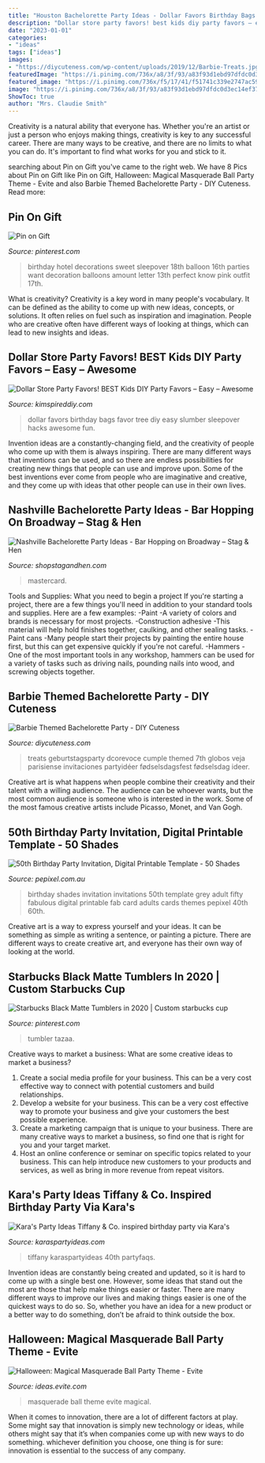 ```yaml
---
title: "Houston Bachelorette Party Ideas - Dollar Favors Birthday Bags Favor Tree Diy Easy Slumber Sleepover Hacks Awesome Fun"
description: "Dollar store party favors! best kids diy party favors – easy – awesome"
date: "2023-01-01"
categories:
- "ideas"
tags: ["ideas"]
images:
- "https://diycuteness.com/wp-content/uploads/2019/12/Barbie-Treats.jpg"
featuredImage: "https://i.pinimg.com/736x/a8/3f/93/a83f93d1ebd97dfdc0d3ec14ef37c6c6.jpg"
featured_image: "https://i.pinimg.com/736x/f5/17/41/f51741c339e2747ac598cd1d93372518.jpg"
image: "https://i.pinimg.com/736x/a8/3f/93/a83f93d1ebd97dfdc0d3ec14ef37c6c6.jpg"
ShowToc: true
author: "Mrs. Claudie Smith"
---
```



Creativity is a natural ability that everyone has. Whether you're an artist or just a person who enjoys making things, creativity is key to any successful career. There are many ways to be creative, and there are no limits to what you can do. It's important to find what works for you and stick to it.

	

		
searching about Pin on Gift you've came to the right web. We have 8 Pics about Pin on Gift like Pin on Gift, Halloween: Magical Masquerade Ball Party Theme - Evite and also Barbie Themed Bachelorette Party - DIY Cuteness. Read more:
		
    
## Pin On Gift

<img loading=lazy src="https://i.pinimg.com/736x/a8/3f/93/a83f93d1ebd97dfdc0d3ec14ef37c6c6.jpg" onerror="this.onerror=null;this.src='https://tse4.mm.bing.net/th?id=OIP.mgUtxU5R5PM6_0QjRqlyGwHaJ4&amp;pid=15.1';" alt="Pin on Gift">

_Source: pinterest.com_

>birthday hotel decorations sweet sleepover 18th balloon 16th parties want decoration balloons amount letter 13th perfect know pink outfit 17th. 

	

What is creativity?
Creativity is a key word in many people's vocabulary. It can be defined as the ability to come up with new ideas, concepts, or solutions. It often relies on fuel such as inspiration and imagination. People who are creative often have different ways of looking at things, which can lead to new insights and ideas.

    
## Dollar Store Party Favors! BEST Kids DIY Party Favors – Easy – Awesome

<img loading=lazy src="https://kimspireddiy.com/wp-content/uploads/2020/01/party-favors-dollar-store-eyelashes-3.jpg" onerror="this.onerror=null;this.src='https://tse3.mm.bing.net/th?id=OIP.N3r7upjtuvAYXigMPwh0tAHaJ4&amp;pid=15.1';" alt="Dollar Store Party Favors! BEST Kids DIY Party Favors – Easy – Awesome">

_Source: kimspireddiy.com_

>dollar favors birthday bags favor tree diy easy slumber sleepover hacks awesome fun. 

	

Invention ideas are a constantly-changing field, and the creativity of people who come up with them is always inspiring. There are many different ways that inventions can be used, and so there are endless possibilities for creating new things that people can use and improve upon. Some of the best inventions ever come from people who are imaginative and creative, and they come up with ideas that other people can use in their own lives.

    
## Nashville Bachelorette Party Ideas - Bar Hopping On Broadway – Stag &amp; Hen

<img loading=lazy src="http://cdn.shopify.com/s/files/1/1374/6221/products/Nashville_Bachelorette_Party_Ideas_-_Broadway_600x600.jpg?v=1547581127" onerror="this.onerror=null;this.src='https://tse4.mm.bing.net/th?id=OIP.0g-UU4JUG2CoRzWDJ7CT2AHaHa&amp;pid=15.1';" alt="Nashville Bachelorette Party Ideas - Bar Hopping on Broadway – Stag &amp; Hen">

_Source: shopstagandhen.com_

>mastercard. 

	

Tools and Supplies: What you need to begin a project
If you're starting a project, there are a few things you'll need in addition to your standard tools and supplies. Here are a few examples: 
-Paint -A variety of colors and brands is necessary for most projects. 
-Construction adhesive -This material will help hold finishes together, caulking, and other sealing tasks. 
-Paint cans -Many people start their projects by painting the entire house first, but this can get expensive quickly if you're not careful. 
-Hammers -One of the most important tools in any workshop, hammers can be used for a variety of tasks such as driving nails, pounding nails into wood, and screwing objects together.

    
## Barbie Themed Bachelorette Party - DIY Cuteness

<img loading=lazy src="https://diycuteness.com/wp-content/uploads/2019/12/Barbie-Treats.jpg" onerror="this.onerror=null;this.src='https://tse3.mm.bing.net/th?id=OIP.rcBphTc6iLT0ZbSWtiLBNAHaKi&amp;pid=15.1';" alt="Barbie Themed Bachelorette Party - DIY Cuteness">

_Source: diycuteness.com_

>treats geburtstagsparty dcorevoce cumple themed 7th globos veja parisiense invitaciones partyidéer fødselsdagsfest fødselsdag ideer. 

	

Creative art is what happens when people combine their creativity and their talent with a willing audience. The audience can be whoever wants, but the most common audience is someone who is interested in the work. Some of the most famous creative artists include Picasso, Monet, and Van Gogh.

    
## 50th Birthday Party Invitation, Digital Printable Template - 50 Shades

<img loading=lazy src="http://cdn2.shopify.com/s/files/1/1184/3700/products/A319_BDAY_50SHADESOFFAB_wv_1024x1024.png?v=1544588357" onerror="this.onerror=null;this.src='https://tse4.mm.bing.net/th?id=OIP.uoQJELeBjllWGZcjWscxOgHaLH&amp;pid=15.1';" alt="50th Birthday Party Invitation, Digital Printable Template - 50 Shades">

_Source: pepixel.com.au_

>birthday shades invitation invitations 50th template grey adult fifty fabulous digital printable fab card adults cards themes pepixel 40th 60th. 

	

Creative art is a way to express yourself and your ideas. It can be something as simple as writing a sentence, or painting a picture. There are different ways to create creative art, and everyone has their own way of looking at the world.

    
## Starbucks Black Matte Tumblers In 2020 | Custom Starbucks Cup

<img loading=lazy src="https://i.pinimg.com/736x/f5/17/41/f51741c339e2747ac598cd1d93372518.jpg" onerror="this.onerror=null;this.src='https://tse4.mm.bing.net/th?id=OIP.GLJ6CW7HipbrHlw9sw6irAHaJ3&amp;pid=15.1';" alt="Starbucks Black Matte Tumblers in 2020 | Custom starbucks cup">

_Source: pinterest.com_

>tumbler tazaa. 

	

Creative ways to market a business: What are some creative ideas to market a business?
1. Create a social media profile for your business. This can be a very cost effective way to connect with potential customers and build relationships.
2. Develop a website for your business. This can be a very cost effective way to promote your business and give your customers the best possible experience.
3. Create a marketing campaign that is unique to your business. There are many creative ways to market a business, so find one that is right for you and your target market.
4. Host an online conference or seminar on specific topics related to your business. This can help introduce new customers to your products and services, as well as bring in more revenue from repeat visitors.

    
## Kara&#039;s Party Ideas Tiffany &amp; Co. Inspired Birthday Party Via Kara&#039;s

<img loading=lazy src="https://karaspartyideas.com/wp-content/uploads/2014/06/tiffanyandco29.jpg" onerror="this.onerror=null;this.src='https://tse2.mm.bing.net/th?id=OIP.I2gR0vgaMw3sAtRBowFzkwHaLH&amp;pid=15.1';" alt="Kara&#039;s Party Ideas Tiffany &amp; Co. inspired birthday party via Kara&#039;s">

_Source: karaspartyideas.com_

>tiffany karaspartyideas 40th partyfaqs. 

	

Invention ideas are constantly being created and updated, so it is hard to come up with a single best one. However, some ideas that stand out the most are those that help make things easier or faster. There are many different ways to improve our lives and making things easier is one of the quickest ways to do so. So, whether you have an idea for a new product or a better way to do something, don’t be afraid to think outside the box.

    
## Halloween: Magical Masquerade Ball Party Theme - Evite

<img loading=lazy src="http://ideas.evite.com/media/Magical-Masquerade-Ball-Mood-Board-1200.jpg" onerror="this.onerror=null;this.src='https://tse4.mm.bing.net/th?id=OIP.CxP8P_dgeqnCnN8mG0nl6AHaE8&amp;pid=15.1';" alt="Halloween: Magical Masquerade Ball Party Theme - Evite">

_Source: ideas.evite.com_

>masquerade ball theme evite magical. 

	

When it comes to innovation, there are a lot of different factors at play. Some might say that innovation is simply new technology or ideas, while others might say that it’s when companies come up with new ways to do something. whichever definition you choose, one thing is for sure: innovation is essential to the success of any company.

